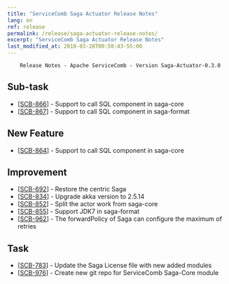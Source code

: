 ```yaml
---
title: "ServiceComb Saga Actuator Release Notes"
lang: en
ref: release
permalink: /release/saga-actuator-release-notes/
excerpt: "ServiceComb Saga Actuator Release Notes"
last_modified_at: 2018-03-28T00:50:43-55:00
---
```


        Release Notes - Apache ServiceComb - Version Saga-Actuator-0.3.0

<h2>        Sub-task
</h2>
<ul>
<li>[<a href='https://issues.apache.org/jira/browse/SCB-866'>SCB-866</a>] -         Support to call SQL component in saga-core
</li>
<li>[<a href='https://issues.apache.org/jira/browse/SCB-867'>SCB-867</a>] -         Support to call SQL component in saga-format
</li>
</ul>

<h2>        New Feature
</h2>
<ul>
<li>[<a href='https://issues.apache.org/jira/browse/SCB-864'>SCB-864</a>] -         Support to call SQL component in saga-core
</li>
</ul>

<h2>        Improvement
</h2>
<ul>
<li>[<a href='https://issues.apache.org/jira/browse/SCB-692'>SCB-692</a>] -         Restore the centric Saga
</li>
<li>[<a href='https://issues.apache.org/jira/browse/SCB-834'>SCB-834</a>] -         Upgrade akka version to 2.5.14
</li>
<li>[<a href='https://issues.apache.org/jira/browse/SCB-852'>SCB-852</a>] -         Split the actor work from saga-core
</li>
<li>[<a href='https://issues.apache.org/jira/browse/SCB-855'>SCB-855</a>] -         Support JDK7 in saga-format
</li>
<li>[<a href='https://issues.apache.org/jira/browse/SCB-962'>SCB-962</a>] -         The forwardPolicy of Saga can configure the maximum of retries
</li>
</ul>

<h2>        Task
</h2>
<ul>
<li>[<a href='https://issues.apache.org/jira/browse/SCB-783'>SCB-783</a>] -         Update the Saga License file with new added modules
</li>
<li>[<a href='https://issues.apache.org/jira/browse/SCB-976'>SCB-976</a>] -         Create new git repo for ServiceComb Saga-Core module
</li>
</ul>

